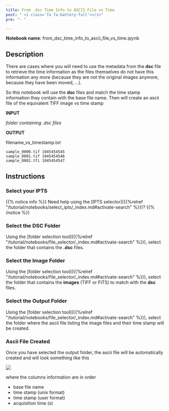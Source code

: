 ```yaml
---
title: From .dsc Time Info to ASCII File vs Time
post: " <i class='fa fa-battery-full'></i>"
pre: "- "

---
```


**Notebook name**: from_dsc_time_info_to_ascii_file_vs_time.ipynb

## Description

There are cases where you will need to use the metadata from the **dsc** file to retrieve the time information as
the files themselves do not have this information any more (because they are not the original images anymore, because 
they have been moved, ...).

So this notebook will use the **dsc** files and match the time stamp information they contain with the base file name.
Then will create an ascii file of the equivalent TIFF image vs time stamp

**INPUT**

*folder containing .dsc files*

**OUTPUT**

filename_vs_timestamp.txt
```
sample_0000.tif 1045454545  
sample_0001.tif 1045454546
sample_0002.tfi 1045454547
```

## Instructions

### Select your IPTS

{{% notice info %}}
Need help using the [IPTS selector]({{%relref "/tutorial/notebooks/select_ipts/_index.md#activate-search" %}})?
{{% /notice %}}

### Select the DSC Folder

Using the [folder selection tool]({{%relref "/tutorial/notebooks/file_selector/_index.md#activate-search" %}}), select 
the folder that contains the **.dsc** files.

### Select the Image Folder

Using the [folder selection tool]({{%relref "/tutorial/notebooks/file_selector/_index.md#activate-search" %}}), select 
the folder that contains the **images** (TIFF or FITS) to match with the **dsc** files.

### Select the Output Folder

Using the [folder selection tool]({{%relref "/tutorial/notebooks/file_selector/_index.md#activate-search" %}}), select 
the folder where the ascii file listing the image files and their time stamp will be created.

### Ascii File Created

Once you have selected the output folder, the ascii file will be automatically created and will look something like this

<img src='/tutorial/notebooks/from_dsc_time_info_to_ascii_file_vs_time/images/preview_output.png' />

where the columns information are in order

 * base file name
 * time stamp (unix format)
 * time stamp (user format)
 * acquisition time (s)
